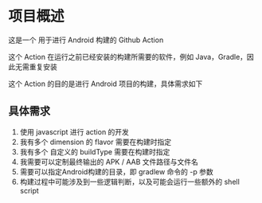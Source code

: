 # 项目概述

这是一个 用于进行 Android 构建的 Github Action

这个 Action 在运行之前已经安装的构建所需要的软件，例如 Java，Gradle，因此无需重复安装

这个 Action 的目的是进行 Android 项目的构建，具体需求如下


## 具体需求

1. 使用 javascript 进行 action 的开发
2. 我有多个 dimension 的 flavor 需要在构建时指定
3. 我有多个 自定义的 buildType 需要在构建时指定
4. 我需要可以定制最终输出的 APK / AAB 文件路径与文件名
5. 需要可以指定Android构建的目录，即 gradlew 命令的 -p 参数
6. 构建过程中可能涉及到一些逻辑判断，以及可能会运行一些额外的 shell script

